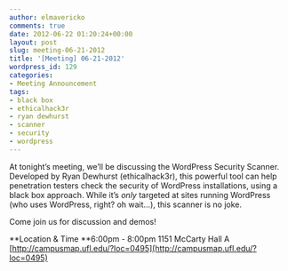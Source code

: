 ```yaml
---
author: elmavericko
comments: true
date: 2012-06-22 01:20:24+00:00
layout: post
slug: meeting-06-21-2012
title: '[Meeting] 06-21-2012'
wordpress_id: 129
categories:
- Meeting Announcement
tags:
- black box
- ethicalhack3r
- ryan dewhurst
- scanner
- security
- wordpress
---
```


At tonight’s meeting, we’ll be discussing the WordPress Security Scanner. Developed by Ryan Dewhurst (ethicalhack3r), this powerful tool can help penetration testers check the security of WordPress installations, using a black box approach. While it’s _only_ targeted at sites running WordPress (who uses WordPress, right? oh wait…), this scanner is no joke.

Come join us for discussion and demos!

**Location & Time
**6:00pm - 8:00pm
1151 McCarty Hall A
[http://campusmap.ufl.edu/?loc=0495](http://campusmap.ufl.edu/?loc=0495)
